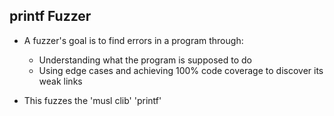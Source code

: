 printf Fuzzer
-------------

* A fuzzer's goal is to find errors in a program through:
  * Understanding what the program is supposed to do
  * Using edge cases and achieving 100% code coverage to discover its weak links

* This fuzzes the 'musl clib' 'printf'